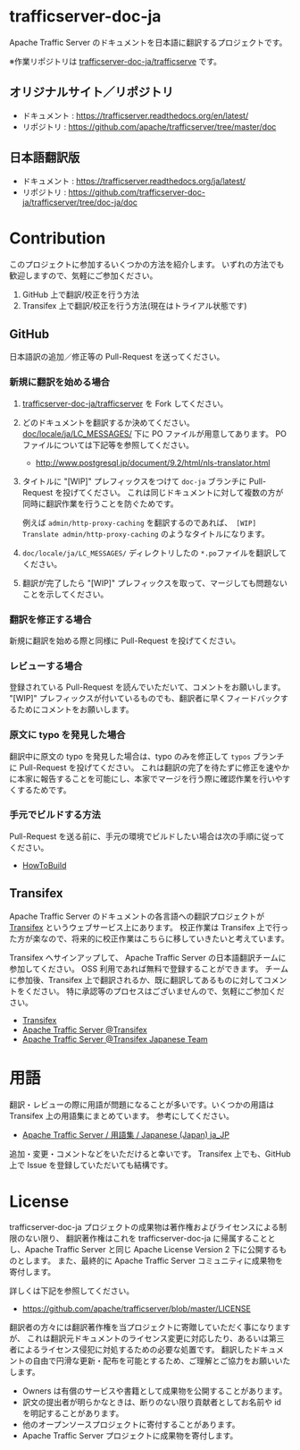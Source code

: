 # trafficserver-doc-ja

Apache Traffic Server のドキュメントを日本語に翻訳するプロジェクトです。

※作業リポジトリは [trafficserver-doc-ja/trafficserve](https://github.com/trafficserver-doc-ja/trafficserver/tree/doc-ja/doc) です。

## オリジナルサイト／リポジトリ

- ドキュメント : https://trafficserver.readthedocs.org/en/latest/
- リポジトリ : https://github.com/apache/trafficserver/tree/master/doc

## 日本語翻訳版

- ドキュメント : https://trafficserver.readthedocs.org/ja/latest/
- リポジトリ : https://github.com/trafficserver-doc-ja/trafficserver/tree/doc-ja/doc

# Contribution

このプロジェクトに参加するいくつかの方法を紹介します。
いずれの方法でも歓迎しますので、気軽にご参加ください。

1. GitHub 上で翻訳/校正を行う方法
2. Transifex 上で翻訳/校正を行う方法(現在はトライアル状態です)

## GitHub

日本語訳の追加／修正等の Pull-Request を送ってください。

### 新規に翻訳を始める場合

1. [trafficserver-doc-ja/trafficserver](https://github.com/trafficserver-doc-ja/trafficserver) を Fork してください。
2. どのドキュメントを翻訳するか決めてください。
   [doc/locale/ja/LC_MESSAGES/](https://github.com/trafficserver-doc-ja/trafficserver/tree/doc-ja/doc/locale/ja/LC_MESSAGES) 下に
   PO ファイルが用意してあります。
   PO ファイルについては下記等を参照してください。
   - http://www.postgresql.jp/document/9.2/html/nls-translator.html
3. タイトルに "[WIP]" プレフィックスをつけて `doc-ja`  ブランチに  Pull-Request を投げてください。
   これは同じドキュメントに対して複数の方が同時に翻訳作業を行うことを防ぐためです。
   
   例えば `admin/http-proxy-caching` を翻訳するのであれば、` [WIP] Translate admin/http-proxy-caching` のようなタイトルになります。
4. `doc/locale/ja/LC_MESSAGES/` ディレクトリしたの `*.po`ファイルを翻訳してください。 
5. 翻訳が完了したら "[WIP]" プレフィックスを取って、マージしても問題ないことを示してください。

### 翻訳を修正する場合

新規に翻訳を始める際と同様に Pull-Request を投げてください。

### レビューする場合

登録されている Pull-Request を読んでいただいて、コメントをお願いします。
"[WIP]" プレフィックスが付いているものでも、翻訳者に早くフィードバックするためにコメントをお願いします。

### 原文に typo を発見した場合

翻訳中に原文の typo を発見した場合は、typo のみを修正して `typos` ブランチに Pull-Request を投げてください。
これは翻訳の完了を待たずに修正を速やかに本家に報告することを可能にし、本家でマージを行う際に確認作業を行いやすくするためです。

### 手元でビルドする方法

Pull-Request を送る前に、手元の環境でビルドしたい場合は次の手順に従ってください。

- [HowToBuild](https://github.com/trafficserver-doc-ja/trafficserver-doc-ja/blob/master/HowToBuild.rst)

## Transifex

Apache Traffic Server のドキュメントの各言語への翻訳プロジェクトが [Transifex](https://www.transifex.com/) というウェブサービス上にあります。
校正作業は Transifex 上で行った方が楽なので、将来的に校正作業はこちらに移していきたいと考えています。

Transifex へサインアップして、 Apache Traffic Server の日本語翻訳チームに参加してください。
OSS 利用であれば無料で登録することができます。
チームに参加後、Transifex 上で翻訳されるか、既に翻訳してあるものに対してコメントをください。
特に承認等のプロセスはございませんので、気軽にご参加ください。

- [Transifex](https://www.transifex.com/)
- [Apache Traffic Server @Transifex](https://www.transifex.com/projects/p/traffic-server-admin/)
- [Apache Traffic Server @Transifex Japanese Team](https://www.transifex.com/projects/p/traffic-server-admin/language/ja_JP/)

# 用語

翻訳・レビューの際に用語が問題になることが多いです。いくつかの用語は Transifex 上の用語集にまとめています。
参考にしてください。

- [Apache Traffic Server / 用語集 / Japanese (Japan) ja_JP](https://www.transifex.com/projects/p/traffic-server-admin/glossary/l/ja_JP/)

追加・変更・コメントなどをいただけると幸いです。
Transifex 上でも、GitHub 上で Issue を登録していただいても結構です。

# License

trafficserver-doc-ja プロジェクトの成果物は著作権およびライセンスによる制限のない限り、
翻訳著作権はこれを trafficserver-doc-ja に帰属することとし、Apache Traffic Server と同じ
Apache License Version 2 下に公開するものとします。
また、最終的に Apache Traffic Server コミュニティに成果物を寄付します。

詳しくは下記を参照してください。

- https://github.com/apache/trafficserver/blob/master/LICENSE

翻訳者の方々には翻訳著作権を当プロジェクトに寄贈していただく事になりますが、
これは翻訳元ドキュメントのライセンス変更に対応したり、あるいは第三者によるライセンス侵犯に対処するための必要な処置です。
翻訳したドキュメントの自由で円滑な更新・配布を可能とするため、ご理解とご協力をお願いいたします。

- Owners は有償のサービスや書籍として成果物を公開することがあります。
- 訳文の提出者が明らかなときは、断りのない限り貢献者としてお名前や id を明記することがあります。
- 他のオープンソースプロジェクトに寄付することがあります。
- Apache Traffic Server プロジェクトに成果物を寄付します。
